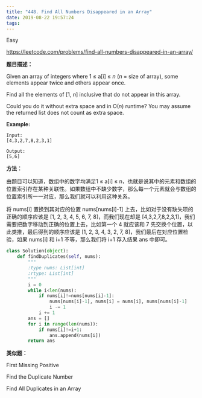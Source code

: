 ```yaml
---
title: "448. Find All Numbers Disappeared in an Array"
date: 2019-08-22 19:57:24
tags:
---
```


Easy

https://leetcode.com/problems/find-all-numbers-disappeared-in-an-array/

**题目描述：**

Given an array of integers where 1 ≤ a[i] ≤ *n* (*n* = size of array), some elements appear twice and others appear once.

Find all the elements of [1, *n*] inclusive that do not appear in this array.

Could you do it without extra space and in O(*n*) runtime? You may assume the returned list does not count as extra space.

**Example:**

```
Input:
[4,3,2,7,8,2,3,1]

Output:
[5,6]
```

**方法：**

由题目可以知道，数组中的数字均满足1 ≤ a[i] ≤ n，也就是说其中的元素和数组的位置索引存在某种关联性。如果数组中不缺少数字，那么每一个元素就会与数组的位置索引所一一对应，那么我们就可以利用这种关系。

将 nums[i] 置换到其对应的位置 nums[nums[i]-1] 上去，比如对于没有缺失项的正确的顺序应该是 [1, 2, 3, 4, 5, 6, 7, 8]，而我们现在却是 [4,3,2,7,8,2,3,1]，我们需要把数字移动到正确的位置上去，比如第一个 4 就应该和 7 先交换个位置，以此类推，最后得到的顺序应该是 [1, 2, 3, 4, 3, 2, 7, 8]，我们最后在对应位置检验，如果 nums[i] 和 i+1 不等，那么我们将 i+1 存入结果 ans 中即可。

```python
class Solution(object):
    def findDuplicates(self, nums):
        """
        :type nums: List[int]
        :rtype: List[int]
        """
        i = 0
        while i<len(nums):
            if nums[i]!=nums[nums[i]-1]:
                nums[nums[i]-1], nums[i] = nums[i], nums[nums[i]-1]
                i -= 1
            i += 1
        ans = []
        for i in range(len(nums)):
            if nums[i]!=i+1:
                ans.append(nums[i])
        return ans
```



**类似题：**

First Missing Positive

Find the Duplicate Number

Find All Duplicates in an Array



